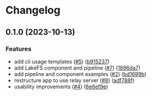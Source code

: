 # Changelog

## 0.1.0 (2023-10-13)


### Features

* add cli usage templates ([#5](https://github.com/fractal-rods/kubeflow-fetcher/issues/5)) ([b915237](https://github.com/fractal-rods/kubeflow-fetcher/commit/b9152378600e05885f79cac59660393a99297a5f))
* add LakeFS component and pipeline ([#7](https://github.com/fractal-rods/kubeflow-fetcher/issues/7)) ([1896da7](https://github.com/fractal-rods/kubeflow-fetcher/commit/1896da74bb988176196a1f72906e85edd7af80cf))
* add pipeline and component examples ([#2](https://github.com/fractal-rods/kubeflow-fetcher/issues/2)) ([bd1699b](https://github.com/fractal-rods/kubeflow-fetcher/commit/bd1699b56893176f0710aa69e968ea4d552de56b))
* restructure app to use relay server ([#8](https://github.com/fractal-rods/kubeflow-fetcher/issues/8)) ([adf788f](https://github.com/fractal-rods/kubeflow-fetcher/commit/adf788f7755349c7581ecdfb62fc7240453cbd4a))
* usability improvements ([#4](https://github.com/fractal-rods/kubeflow-fetcher/issues/4)) ([6e6ef9e](https://github.com/fractal-rods/kubeflow-fetcher/commit/6e6ef9ea5b006958551d7240a0c381367da47958))

